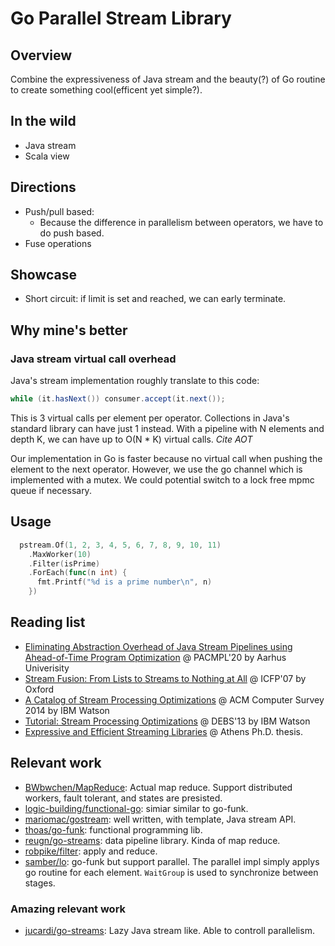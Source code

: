 # Go Parallel Stream Library

## Overview

Combine the expressiveness of Java stream and the beauty(?) of Go routine to create something cool(efficent yet simple?).

## In the wild

* Java stream
* Scala view


## Directions

* Push/pull based:
  * Because the difference in parallelism between operators, we have to do push based.
* Fuse operations


## Showcase

* Short circuit: if limit is set and reached, we can early terminate.

## Why mine's better

### Java stream virtual call overhead

Java's stream implementation roughly translate to this code:

```java
while (it.hasNext()) consumer.accept(it.next());
```

This is 3 virtual calls per element per operator.
Collections in Java's standard library can have just 1 instead. 
With a pipeline with N elements and depth K, we can have up to O(N * K) virtual calls. _Cite AOT_

Our implementation in Go is faster because no virtual call when pushing the element to the next operator.
However, we use the go channel which is implemented with a mutex. We could potential switch to a lock free
mpmc queue if necessary.




## Usage

```go
  pstream.Of(1, 2, 3, 4, 5, 6, 7, 8, 9, 10, 11)
    .MaxWorker(10)
    .Filter(isPrime)
    .ForEach(func(n int) {
      fmt.Printf("%d is a prime number\n", n)
    })
```


## Reading list

* [Eliminating Abstraction Overhead of Java Stream Pipelines using Ahead-of-Time Program Optimization](https://dl.acm.org/doi/pdf/10.1145/3428236) @ PACMPL'20 by Aarhus Univerisity
* [Stream Fusion: From Lists to Streams to Nothing at All](https://dl.acm.org/doi/pdf/10.1145/1291220.1291199) @ ICFP'07 by Oxford
* [A Catalog of Stream Processing Optimizations](https://dl.acm.org/doi/pdf/10.1145/2528412) @ ACM Computer Survey 2014 by IBM Watson
* [Tutorial: Stream Processing Optimizations](https://dl.acm.org/doi/pdf/10.1145/2488222.2488268) @ DEBS'13 by IBM Watson
* [Expressive and Efficient Streaming Libraries](http://biboudis.github.io/papers/dissertation.pdf) @ Athens Ph.D. thesis.

## Relevant work

* [BWbwchen/MapReduce](https://github.com/BWbwchen/MapReduce): Actual map reduce. Support distributed workers, fault tolerant, and states are presisted.
* [logic-building/functional-go](https://github.com/logic-building/functional-go): simiar similar to go-funk.
* [mariomac/gostream](https://github.com/mariomac/gostream): well written, with template, Java stream API.
* [thoas/go-funk](https://github.com/thoas/go-funk): functional programming lib.
* [reugn/go-streams](https://github.com/reugn/go-streams): data pipeline library. Kinda of map reduce.
* [robpike/filter](https://github.com/robpike/filter): apply and reduce.
* [samber/lo](https://github.com/samber/lo): go-funk but support parallel. The parallel impl simply applys go routine for each element. `WaitGroup` is used to synchronize between stages.

### Amazing relevant work

* [jucardi/go-streams](https://github.com/jucardi/go-streams): Lazy Java stream like. Able to controll parallelism.
